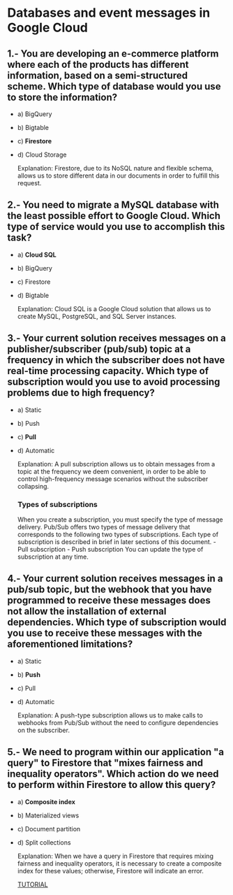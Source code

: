 # Databases and event messages in Google Cloud

## 1.- You are developing an e-commerce platform where each of the products has different information, based on a semi-structured scheme. Which type of database would you use to store the information? 

- a) BigQuery 
- b) Bigtable 
- c) **Firestore**
- d) Cloud Storage 

    Explanation: Firestore, due to its NoSQL nature and flexible schema, allows us to store different data in our documents in order to fulfill this request.

## 2.- You need to migrate a MySQL database with the least possible effort to Google Cloud. Which type of service would you use to accomplish this task? 

- a) **Cloud SQL** 
- b) BigQuery 
- c) Firestore 
- d) Bigtable 

    Explanation: Cloud SQL is a Google Cloud solution that allows us to create MySQL, PostgreSQL, and SQL Server instances.

## 3.- Your current solution receives messages on a publisher/subscriber (pub/sub) topic at a frequency in which the subscriber does not have real-time processing capacity. Which type of subscription would you use to avoid processing problems due to high frequency? 

- a) Static 
- b) Push 
- c) **Pull**
- d) Automatic 

    Explanation: A pull subscription allows us to obtain messages from a topic at the frequency we deem convenient, in order to be able to control high-frequency message scenarios without the subscriber collapsing.

    ### Types of subscriptions
    When you create a subscription, you must specify the type of message delivery. Pub/Sub offers two types of message delivery that corresponds to the following two types of subscriptions. Each type of subscription is described in brief in later sections of this document.
        - Pull subscription
        - Push subscription
    You can update the type of subscription at any time.

## 4.- Your current solution receives messages in a pub/sub topic, but the webhook that you have programmed to receive these messages does not allow the installation of external dependencies. Which type of subscription would you use to receive these messages with the aforementioned limitations? 

- a) Static 
- b) **Push** 
- c) Pull 
- d) Automatic 

    Explanation: A push-type subscription allows us to make calls to webhooks from Pub/Sub without the need to configure dependencies on the subscriber.

## 5.- We need to program within our application "a query" to Firestore that "mixes fairness and inequality operators". Which action do we need to perform within Firestore to allow this query? 

- a) **Composite index**
- b) Materialized views
- c) Document partition
- d) Split collections

    Explanation: When we have a query in Firestore that requires mixing fairness and inequality operators, it is necessary to create a composite index for these values; otherwise, Firestore will indicate an error.

    [TUTORIAL](https://www.youtube.com/watch?v=Ofux_4c94FI)